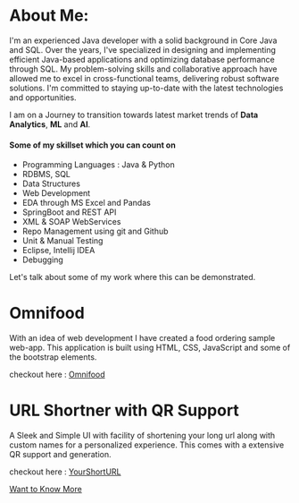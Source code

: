 # About Me:
I'm an experienced Java developer with a solid background in Core Java and SQL. Over the years, I've specialized in designing and implementing efficient Java-based applications and optimizing database performance through SQL. My problem-solving skills and collaborative approach have allowed me to excel in cross-functional teams, delivering robust software solutions. I'm committed to staying up-to-date with the latest technologies and opportunities.

I am on a Journey to transition towards latest market trends of **Data Analytics**, **ML** and **AI**.

#### Some of my skillset which you can count on

*   Programming Languages : Java & Python
*   RDBMS, SQL
*   Data Structures
*   Web Development
*   EDA through MS Excel and Pandas
*   SpringBoot and REST API
*   XML & SOAP WebServices
*   Repo Management using git and Github
*   Unit & Manual Testing
*   Eclipse, Intellij IDEA
*   Debugging

Let's talk about some of my work where this can be demonstrated.


# Omnifood

With an idea of web development I have created a food ordering sample web-app. This application is built using HTML, CSS, JavaScript and some of the bootstrap elements.

checkout here : [Omnifood](https://niteshk727.github.io/omnifood/)

# URL Shortner with QR Support

A Sleek and Simple UI with facility of shortening your long url along with custom names for a personalized experience. This comes with a extensive QR support and generation.

checkout here : [YourShortURL](https://niteshk727.github.io/YourShortURL/)

<!-- > This is a blockquote following a header.
>
> When something is important enough, you do it even if the odds are not in your favor. -->

<!-- ### Header 3

```js
// Javascript code with syntax highlighting.
var fun = function lang(l) {
  dateformat.i18n = require('./lang/' + l)
  return true;
}
```

```ruby
# Ruby code with syntax highlighting
GitHubPages::Dependencies.gems.each do |gem, version|
  s.add_dependency(gem, "= #{version}")
end
```

##### Header 5

1.  This is an ordered list following a header.
2.  This is an ordered list following a header.
3.  This is an ordered list following a header.

###### Header 6

| head1        | head two          | three |
|:-------------|:------------------|:------|
| ok           | good swedish fish | nice  |
| out of stock | good and plenty   | nice  |
| ok           | good `oreos`      | hmm   |
| ok           | good `zoute` drop | yumm  |

### There's a horizontal rule below this.

* * *

### Here is an unordered list:

*   Item foo
*   Item bar
*   Item baz
*   Item zip

### And an ordered list:

1.  Item one
1.  Item two
1.  Item three
1.  Item four

### And a nested list:

- level 1 item
  - level 2 item
  - level 2 item
    - level 3 item
    - level 3 item
- level 1 item
  - level 2 item
  - level 2 item
  - level 2 item
- level 1 item
  - level 2 item
  - level 2 item
- level 1 item

### Small image

![Octocat](https://github.githubassets.com/images/icons/emoji/octocat.png)

### Large image

![Branching](https://guides.github.com/activities/hello-world/branching.png)


### Definition lists can be used with HTML syntax.

<dl>
<dt>Name</dt>
<dd>Godzilla</dd>
<dt>Born</dt>
<dd>1952</dd>
<dt>Birthplace</dt>
<dd>Japan</dd>
<dt>Color</dt>
<dd>Green</dd>
</dl>

```
Long, single-line code blocks should not wrap. They should horizontally scroll if they are too long. This line should be long enough to demonstrate this.
```

```
The final element.
```
---
layout: default
--- -->
[Want to Know More](./another-page.html)
